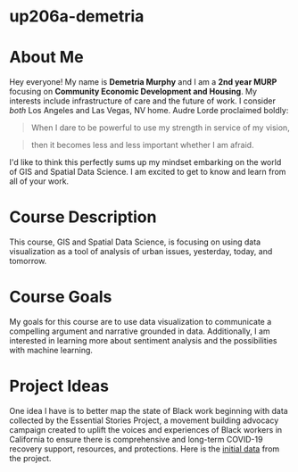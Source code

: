 # up206a-demetria
# <hl> About Me
Hey everyone! My name is **Demetria Murphy** and I am a **2nd year MURP** focusing on **Community Economic Development and Housing**. My interests include infrastructure of care and the future of work. I consider *both* Los Angeles and Las Vegas, NV home. Audre Lorde proclaimed boldly:
  >When I dare to be powerful to use my strength in service of my vision, 
  
  >then it becomes less and less important whether I am afraid.

I'd like to think this perfectly sums up my mindset embarking on the world of GIS and Spatial Data Science. I am excited to get to know and learn from all of your work.
# <hl> Course Description
This course, GIS and Spatial Data Science, is focusing on using data visualization as a tool of analysis of urban issues, yesterday, today, and tomorrow.
# <hl> Course Goals
My goals for this course are to use data visualization to communicate a compelling argument and narrative grounded in data. Additionally, I am interested in learning more about sentiment analysis and the possibilities with machine learning.
# <hl> Project Ideas
One idea I have is to better map the state of Black work beginning with data collected by the Essential Stories Project, a movement building advocacy campaign created to uplift the voices and experiences of Black workers in California to ensure there is comprehensive and long-term COVID-19 recovery support, resources, and protections. Here is the [initial data](https://docs.google.com/document/d/1vclyxwB25PSnze9b7YTpuXSVra5JiBJz2AJQ77eUOqI/edit) from the project.
